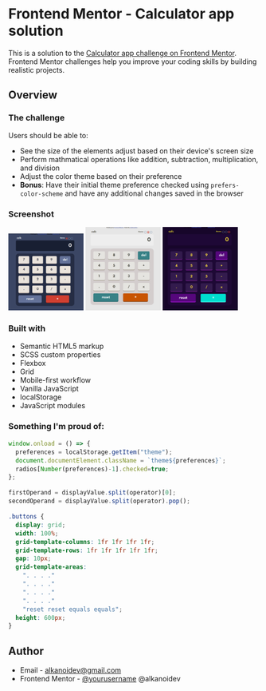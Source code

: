 # Frontend Mentor - Calculator app solution

This is a solution to the [Calculator app challenge on Frontend Mentor](https://www.frontendmentor.io/challenges/calculator-app-9lteq5N29). Frontend Mentor challenges help you improve your coding skills by building realistic projects. 

## Overview

### The challenge

Users should be able to:

- See the size of the elements adjust based on their device's screen size
- Perform mathmatical operations like addition, subtraction, multiplication, and division
- Adjust the color theme based on their preference
- **Bonus**: Have their initial theme preference checked using `prefers-color-scheme` and have any additional changes saved in the browser

### Screenshot

<p float="left">
  <code><img src="Screenshot1.png" alt="failed to load" width="30%"/></code>
  <code><img src="Screenshot2.png" alt="failed to load" width="30%"/></code>
  <code><img src="Screenshot3.png" alt="failed to load" width="30%"/></code>
</p>

### Built with

- Semantic HTML5 markup
- SCSS custom properties
- Flexbox
- Grid
- Mobile-first workflow
- Vanilla JavaScript
- localStorage
- JavaScript modules

### Something I'm proud of:
```js
window.onload = () => {
  preferences = localStorage.getItem("theme");
  document.documentElement.className = `theme${preferences}`;
  radios[Number(preferences)-1].checked=true;
};
```

```js
firstOperand = displayValue.split(operator)[0];
secondOperand = displayValue.split(operator).pop();
```

```css
.buttons {
  display: grid;
  width: 100%;
  grid-template-columns: 1fr 1fr 1fr 1fr;
  grid-template-rows: 1fr 1fr 1fr 1fr 1fr;
  gap: 10px;
  grid-template-areas:
    ". . . ."
    ". . . ."
    ". . . ."
    ". . . ."
    "reset reset equals equals";
  height: 600px;
}
```

## Author

- Email - alkanoidev@gmail.com
- Frontend Mentor - [@yourusername](https://www.frontendmentor.io/profile/alkanoidev)
@alkanoidev